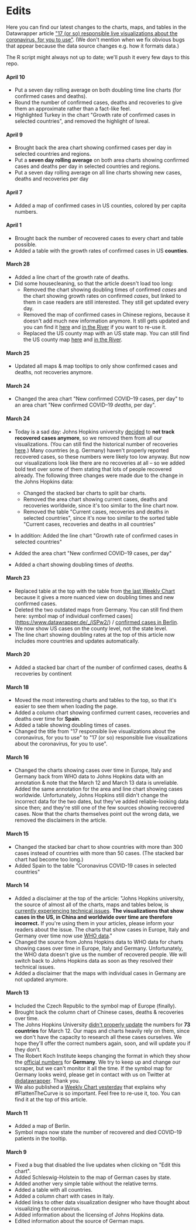 # Edits 

Here you can find our latest changes to the charts, maps, and tables in the Datawrapper article ["17 (or so) responsible live visualizations about the coronavirus, for you to use"](https://blog.datawrapper.de/coronaviruscharts/). (We don't mention when we fix obvious bugs that appear because the data source changes e.g. how it formats data.)

The R script might always not up to date; we'll push it every few days to this repo. 

#### April 10
- Put a seven day rolling average on both doubling time line charts (for confirmed cases and deaths).
- Round the number of confirmed cases, deaths and recoveries to give them an approximate rather than a fact-like feel.
- Highlighted Turkey in the chart "Growth rate of confirmed cases in selected countries", and removed the highlight of Isreal.


#### April 9
- Brought back the area chart showing confirmed cases per day in selected countries and regions.
- Put a **seven day rolling average** on both area charts showing confirmed cases and deaths per day in selected countries and regions.
- Put a seven day rolling average on all line charts showing new cases, deaths and recoveries per day

#### April 7
- Added a map of confirmed cases in US counties, colored by per capita numbers. 

#### April 1
- Brought back the number of recovered cases to every chart and table possible. 
- Added a table with the growth rates of confirmed cases in US **counties**. 

#### March 28
- Added a line chart of the growth rate of deaths. 
- Did some housecleaning, so that the article doesn't load too long: 
	- Removed the chart showing doubling times of confirmed _cases_ and the chart showing growth rates on confirmed _cases_, but linked to them in case readers are still interested. They still get updated 	every day. 
	- Removed the map of confirmed cases in Chinese regions, because it doesn't add much new information anymore. It still gets updated and you can find it [here](https://www.datawrapper.de/_/5ASge/) and [in the River](https://river.datawrapper.de/_/5ASge) if you want to re-use it.
	- Replaced the US county map with an US state map. You can still find the US county map [here](https://www.datawrapper.de/_/WmR3P/) and [in the River](https://river.datawrapper.de/_/WmR3P).

#### March 25
- Updated all maps & map tooltips to only show confirmed cases and deaths, not recoveries anymore.  

#### March 24
- Changed the area chart "New confirmed COVID–19 cases, per day" to an area chart "New confirmed COVID–19 _deaths_, per day".

#### March 24

- Today is a sad day: Johns Hopkins university [decided](https://github.com/CSSEGISandData/COVID-19/issues/1250) to **not track recovered cases anymore**, so we removed them from all our visualizations. (You can still find the historical number of recoveries [here](https://github.com/CSSEGISandData/COVID-19/blob/master/csse_covid_19_data/csse_covid_19_time_series/time_series_19-covid-Recovered.csv).) Many countries (e.g. Germany) haven't properly reported recovered cases, so these numbers were likely too low anyway. But now our visualizations look like there are no recoveries at all – so we added bold text over some of them stating that lots of people recovered already. The following three changes were made due to the change in the Johns Hopkins data:
	- Changed the stacked bar charts to split bar charts.
	- Removed the area chart showing current cases, deaths and recoveries worldwide, since it's too similar to the line chart now. 
	- Removed the table "Current cases, recoveries and deaths in selected countries", since it's now too similar to the sorted table "Current cases, recoveries and deaths in all countries"

- In addition: Added the line chart "Growth rate of confirmed cases in selected countries" 
- Added the area chart "New confirmed COVID–19 cases, per day"
- Added a chart showing doubling times of _deaths_.


#### March 23

- Replaced table at the top with the table from [the last Weekly Chart](/weekly-chart-coronavirus-doublingtimes/) because it gives a more nuanced view on doubling times and new confirmed cases. 
- Deleted the two outdated maps from Germany. You can still find them here: symbol map of individual confirmed cases](https://www.datawrapper.de/_/iSPw2/) / [confirmed cases in Berlin](https://www.datawrapper.de/_/E23mz/).
- We now show US cases on the county level, not the state level.
- The line chart showing doubling rates at the top of this article now includes more countries and updates automatically.

#### March 20

- Added a stacked bar chart of the number of confirmed cases, deaths & recoveries by continent 

#### March 18

- Moved the most interesting charts and tables to the top, so that it's easier to see them when loading the page.
- Added a column chart showing confirmed current cases, recoveries and deaths over time for **Spain**.
- Added a table showing doubling times of cases.
- Changed the title from "17 responsible live visualizations about the coronavirus, for you to use" to "17 (or so) responsible live visualizations about the coronavirus, for you to use".


#### March 16

- Changed the charts showing cases over time in Europe, Italy and Germany back from WHO data to Johns Hopkins data with an annotation & note that the March 12 and March 13 data is unreliable. Added the same annotation for the area and line chart showing cases worldwide. Unfortunately, Johns Hopkins still didn't change the incorrect data for the two dates, but they've added reliable-looking data since then; and they're still one of the few sources showing recovered cases. Now that the charts themselves point out the wrong data, we removed the disclaimers in the article.

#### March 15

- Changed the stacked bar chart to show countries with more than 300 cases instead of countries with more than 50 cases. (The stacked bar chart had become too long.)
- Added Spain to the table "Coronavirus COVID-19 cases in selected countries"

#### March 14

- Added a disclaimer at the top of the article: "Johns Hopkins university, the source of almost all of the charts, maps and tables below, is [currently experiencing technical issues](https://github.com/CSSEGISandData/COVID-19/issues/650). **The visualizations that show cases in the US, in China and worldwide over time are therefore incorrect.** If you're using them in your articles, please inform your readers about the issue. The charts that show cases in Europe, Italy and Germany over time now use [WHO data](https://experience.arcgis.com/experience/685d0ace521648f8a5beeeee1b9125cd)."
- Changed the source from Johns Hopkins data to WHO data for charts showing cases over time in Europe, Italy and Germany. Unfortunately, the WHO data doesn't give us the number of recovered people. We will switch back to Johns Hopkins data as soon as they resolved their technical issues. 
- Added a disclaimer that the maps with individual cases in Germany are not updated anymore.

#### March 13

- Included the Czech Republic to the symbol map of Europe (finally).
- Brought back the column chart of Chinese cases, deaths & recoveries over time.
- The Johns Hopkins University [didn't properly update](https://github.com/CSSEGISandData/COVID-19/issues/619) the numbers for **73 countries** for March 12. Our maps and charts heavily rely on them, since we don't have the capacity to research all these cases ourselves. We hope they'll offer the correct numbers again, soon, and will update you if they don't. 
- The Robert Koch Institute keeps changing the format in which they show the [official numbers](https://www.rki.de/DE/Content/InfAZ/N/Neuartiges_Coronavirus/Fallzahlen.html) for **Germany**. We try to keep up and change our scraper, but we can't monitor it all the time. If the symbol map for Germany looks weird, please get in contact with us on Twitter at [@datawrapper](https://twitter.com/datawrapper). Thank you. 
- We also published a [Weekly Chart yesterday](/weekly-chart-coronavirus-growth/) that explains why #FlattenTheCurve is so important. Feel free to re-use it, too. You can find it at the top of this article.


#### March 11

- Added a map of Berlin.
- Symbol maps now state the number of recovered and died COVID–19 patients in the tooltip.

#### March 9

- Fixed a bug that disabled the live updates when clicking on "Edit this chart".
- Added Schleswig-Holstein to the map of German cases by state.
- Added another very simple table without the relative terms.
- Added a table with all countries.
- Added a column chart with cases in Italy.
- Added links to other data visualization designer who have thought about visualizing the coronavirus.
- Added information about the licensing of Johns Hopkins data.
- Edited information about the source of German maps.
